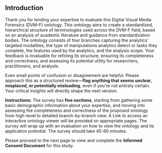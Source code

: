 ## Introduction

Thank you for lending your expertise to evaluate this Digital Visual Media Forensics (DVM-F) ontology. This ontology aims to create a standardized, hierarchical structure of terminologies used across the DVM-F field, based on an analysis of academic literature and guidance from standardization bodies. The ontology consists of four branches capturing the analytics' targeted modalities, the type of manipulations analytics detect or tasks they complete, the features used by the analytics, and the analysis scope. Your feedback is invaluable for refining its structure, ensuring its completeness and correctness, and assessing its potential utility for researchers, practitioners, and analysts.

Even small points of confusion or disagreement are helpful. Please approach this as a structured review—**flag anything that seems unclear, misplaced, or potentially misleading**, even if you're not entirely certain. Your critical insights will directly shape the next version.

**Instructions:** The survey has **five sections**, starting from gathering some basic demographic information about your expertise, and moving into assessing the completeness and correctness of the proposed ontology from high-level to detailed branch-by-branch view. A Link to access an interactive ontology viewer will be provided on appropriate pages. The survey will wrap up with an evaluation on how to view the ontology and its application potential. The survey should take 45-60 minutes.

Please proceed to the next page to view and complete the **Informed Consent Document** for this study. 